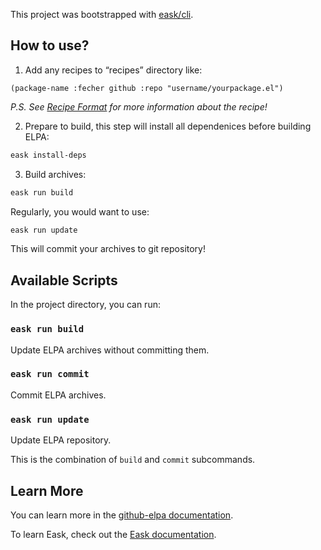 This project was bootstrapped with [eask/cli](https://github.com/emacs-eask/cli).

## How to use?

1. Add any recipes to “recipes” directory like:

  ```elisp
  (package-name :fecher github :repo "username/yourpackage.el")
  ```

*P.S. See [Recipe Format](https://github.com/melpa/melpa#recipe-format) for more information about the recipe!*

2. Prepare to build, this step will install all dependenices before building ELPA:

  ```sh
  eask install-deps
  ```

3. Build archives:

  ```sh
  eask run build
  ```

Regularly, you would want to use:

  ```sh
  eask run update
  ```

This will commit your archives to git repository!

## Available Scripts

In the project directory, you can run:

### `eask run build`

Update ELPA archives without committing them.

### `eask run commit`

Commit ELPA archives.

### `eask run update`

Update ELPA repository.

This is the combination of `build` and `commit` subcommands.

## Learn More

You can learn more in the [github-elpa documentation](https://github.com/10sr/github-elpa).

To learn Eask, check out the [Eask documentation](https://github.com/emacs-eask).
